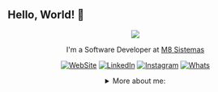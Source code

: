 ## Hello, World! 👋

<div align="center">

<img src="https://user-images.githubusercontent.com/56282554/174655304-d35e92f9-d145-4041-ac20-faf4b8a7adf4.gif">

I'm a Software Developer at <a href="https://m8sistemas.com.br/">M8 Sistemas</a></p>

[![WebSite](https://img.shields.io/badge/website-000000?style=for-the-badge&logo=About.me&logoColor=white)](https://luizzanoni.vercel.app/)
[![LinkedIn](https://img.shields.io/badge/LinkedIn-0077B5?style=for-the-badge&logo=linkedin&logoColor=white)](https://www.linkedin.com/in/luizgustavozanoni/)
[![Instagram](https://img.shields.io/badge/Instagram-E4405F?style=for-the-badge&logo=instagram&logoColor=white)](https://www.instagram.com/luiz.gzanoni/)
[![Whats](https://img.shields.io/badge/WhatsApp-25D366?style=for-the-badge&logo=whatsapp&logoColor=white)](https://wa.me/5549999241385)



<details>
<summary> More about me:</summary>
<div align="left">


``` C#
public ActionResult LuizGustavoZanoni()
{
	var luizGustavo = GI.S<LuizGustavoZanoni>()
			    .Listar(false, s => s.Id == filtro)
			    .Select(s => new 
			    {
				  s.FullName, s.BirthDate, s.Pronouns, 
				  .Interests, s.Motivations, s.Technologies
			    })
			    .FirstOrDefault();
						
		if(luizGustavo.HasValue())
		{			
			var quemSouEu = luizGustavo;
			
				Console.WriteLine
				(
					fullName: 'Luiz Gustavo Zanoni',
					birthDate: '2000-01-27',
					pronouns: 'he' | 'him',
					interests: ['music', 'games', 'language learning', 'trips', 'motorcycle'],
					motivation: 
					{
						'Discover and code new things',
						'Making life easier and smarter through tech',
					}
					Technologies:
					{
						'HTML, CSS, dotNET, JavaScript, React, APIs, ASP.NET Core, MVC, jQuery'
					}
				)
		} else 
			luizGustavo.DoesNotExist();
}
```
  
</div>
</details>
  
<!--
**luizzanoni/luizzanoni** is a ✨ _special_ ✨ repository because its `README.md` (this file) appears on your GitHub profile.

Here are some ideas to get you started:

- 🔭 I’m currently working on ...
- 🌱 I’m currently learning ...
- 👯 I’m looking to collaborate on ...
- 🤔 I’m looking for help with ...
- 💬 Ask me about ...
- 📫 How to reach me: ...
- 😄 Pronouns: ...
- ⚡ Fun fact: ...
-->
